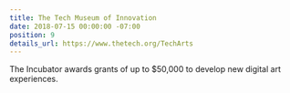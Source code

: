 ```yaml
---
title: The Tech Museum of Innovation
date: 2018-07-15 00:00:00 -07:00
position: 9
details_url: https://www.thetech.org/TechArts
---
```


The Incubator awards grants of up to $50,000 to develop new digital art experiences.


